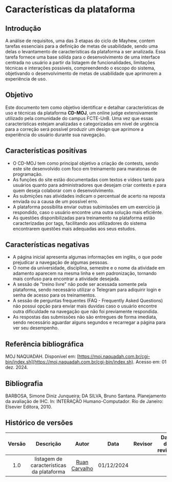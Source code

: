 # Características da plataforma

## Introdução

A análise de requisitos, uma das 3 etapas do ciclo de Mayhew, contem tarefas essenciais para a definição de metas de usabilidade, 
sendo uma delas o levantamento de características da plataforma a ser analizada. 
Essa tarefa fornece uma base sólida para o desenvolvimento de uma interface centrada no usuário a partir da listagem de funcionalidades, limitações técnicas e interações possiveis,
compreendendo o escopo do sistema, objetivando o desenvolvimento de metas de usabilidade que aprimorem a experiência de uso.

## Objetivo

Este documento tem como objetivo identificar e detalhar características de uso e técnicas da plataforma **CD-MOJ**, um online judge extensivamente utilizado pela comunidade do campus FCTE-UnB. 
Uma vez que essas características estejam analizadas e categorizadas em nível de urgência para a correção
será possível produzir um design que aprimore a experiência do usuário durante sua navegação.

## Características positívas

- O CD-MOJ tem como principal objetivo a criação de contests, sendo este site desenvolvido com foco em 
treinamento para maratonas de programação.
- As funções do site estão documentadas com textos e vídeos tanto para usuários 
quanto para administradores que desejam criar contests e para quem deseja colaborar com o desenvolvimento.
- As submições nas atividades indicam o percentual de acerto na reposta enviada ou a causa de um possível erro.
- A plataforma possibilita enviar outras subimissões em um exercício já respondido, caso o usuário encontre uma outra solução mais eficiênte.
- As questões disponibilizadas para treinamento na plataforma estão caracterizadas por tags, facilitando aos utilizadores do sistema encontrarem
questões mais adequadas aos seus estudos.

## Características negativas

- A página inicial apresenta algumas informações em inglês, o que pode prejudicar a navegação de algumas pessoas.
- O nome da universidade, disciplina, semestre e o nome da atividade em adamento aparecem na mesma linha e
sem padronização, tornando mais confuso para encontrar a atividade desejada.
- A sessão de "treino livre" não pode ser acessada somente pela plataforma,
 sendo necessário utilizar o Telegram para adiquirir login e senha de acesso para os treinamentos.
- A sessão de perguntas frequentes (FAQ - Frequently Asked Questions) não possui opção para enviar mais 
duvidas caso o usuário encontre outra dificuldade na navegação que não foi previamente respondida.
- As respostas das submissões não são entregues de forma imediata, sendo necessário aguardar alguns segundos e recarregar a página para ver seu desempenho.

## Referência bibliográfica

MOJ NAQUADAH. Disponível em: [https://moj.naquadah.com.br/cgi-bin/index.sh](https://moj.naquadah.com.br/cgi-bin/index.sh). Acesso em: 01 dez. 2024.

## Bibliografia

BARBOSA, Simone Diniz Junqueira; DA SILVA, Bruno Santana. Planejamento da
avaliação de IHC. In: INTERAÇÃO Humano-Computador. Rio de Janeiro: Elsevier
 Editora, 2010.

## Histórico de versões

| Versão |               Descrição                |   Autor    |    Data    |    Revisor     | Data de revisão |
| :----: | :------------------------------------: | :--------: | :--------: | :------------: | :-------------: |
|  1.0   | listagem de características da plataforma | [Ruan Carvalho](https://github.com/Ruan-Carvalho) | 01/12/2024 |   |    |
